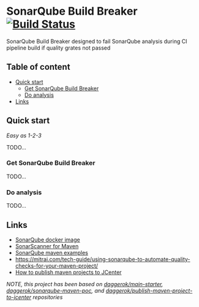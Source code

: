 # SonarQube Build Breaker [![Build Status](https://travis-ci.org/daggerok/sonar-quality-gates-build-breaker.svg?branch=master)](https://travis-ci.org/daggerok/sonar-quality-gates-build-breaker)
SonarQube Build Breaker designed to fail SonarQube analysis during CI pipeline build if quality grates not passed

## Table of content

* [Quick start](#Quick-start)
  * [Get SonarQube Build Breaker](#Get-SonarQube-Build-Breaker)
  * [Do analysis](#Do-analysis)
* [Links](#links)

## Quick start

_Easy as 1-2-3_

TODO...

### Get SonarQube Build Breaker

TODO...

### Do analysis

TODO...

## Links

* [SonarQube docker image](https://hub.docker.com/_/sonarqube/)
* [SonarScanner for Maven](https://docs.sonarqube.org/latest/analysis/scan/sonarscanner-for-maven/)
* [SonarQube maven examples](https://github.com/SonarSource/sonar-scanning-examples/tree/master/sonarqube-scanner-maven)
* https://mitrai.com/tech-guide/using-sonarqube-to-automate-quality-checks-for-your-maven-project/
* [How to publish maven projects to JCenter](https://github.com/daggerok/publish-maven-project-to-jcenter)

_NOTE, this project has been based on 
[daggerok/main-starter](https://github.com/daggerok/main-starter/tree/maven-java),
[daggerok/sonarqube-maven-poc](https://github.com/daggerok/sonarqube-maven-poc), and
[daggerok/publish-maven-project-to-jcenter](https://github.com/daggerok/publish-maven-project-to-jcenter)
repositories_

